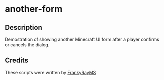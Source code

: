 # another-form

## Description
Demostration of showing another Minecraft UI form after a player confirms or cancels the dialog.

## Credits
These scripts were written by [FrankyRayMS](https://github.com/FrankyRay)
